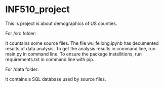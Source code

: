 # INF510_project
This is project is about demographics of US counties.

For /src folder:

It countains some source files. The file wu_feilong.ipynb has decumented results of data analysis. To get the analysis results
in command line, run main.py in command line. To ensure the package installitions, run requirements.txt in command line with pip.

For /data folder:

It contains a SQL database used by source files.
